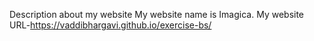 Description about my website 
My website name is Imagica.
My website URL-https://vaddibhargavi.github.io/exercise-bs/ 
